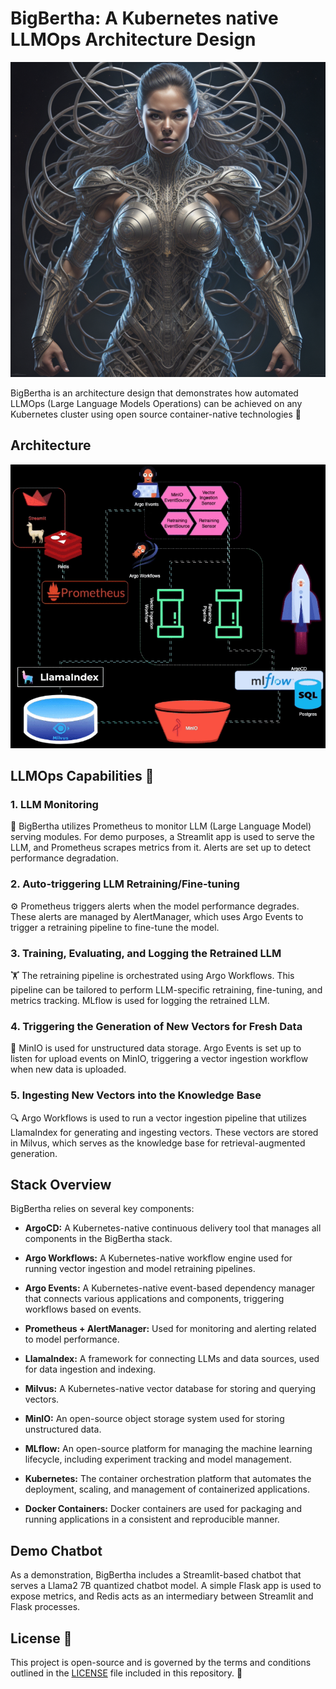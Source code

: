 # BigBertha: A Kubernetes native LLMOps Architecture Design
![BigBertha](assets/bigbertha.png)

BigBertha is an architecture design that demonstrates how automated LLMOps (Large Language Models Operations) can be achieved on any Kubernetes cluster using open source container-native technologies 🌟

## Architecture
![Architecture](assets/bb.gif)

## LLMOps Capabilities 🚀

### 1. LLM Monitoring

👀 BigBertha utilizes Prometheus to monitor LLM (Large Language Model) serving modules. For demo purposes, a Streamlit app is used to serve the LLM, and Prometheus scrapes metrics from it. Alerts are set up to detect performance degradation.

### 2. Auto-triggering LLM Retraining/Fine-tuning

⚙️ Prometheus triggers alerts when the model performance degrades. These alerts are managed by AlertManager, which uses Argo Events to trigger a retraining pipeline to fine-tune the model.

### 3. Training, Evaluating, and Logging the Retrained LLM

🏋️ The retraining pipeline is orchestrated using Argo Workflows. This pipeline can be tailored to perform LLM-specific retraining, fine-tuning, and metrics tracking. MLflow is used for logging the retrained LLM.

### 4. Triggering the Generation of New Vectors for Fresh Data

🔄 MinIO is used for unstructured data storage. Argo Events is set up to listen for upload events on MinIO, triggering a vector ingestion workflow when new data is uploaded.

### 5. Ingesting New Vectors into the Knowledge Base

🔍 Argo Workflows is used to run a vector ingestion pipeline that utilizes LlamaIndex for generating and ingesting vectors. These vectors are stored in Milvus, which serves as the knowledge base for retrieval-augmented generation.

## Stack Overview

BigBertha relies on several key components:

- **ArgoCD:** A Kubernetes-native continuous delivery tool that manages all components in the BigBertha stack.

- **Argo Workflows:** A Kubernetes-native workflow engine used for running vector ingestion and model retraining pipelines.

- **Argo Events:** A Kubernetes-native event-based dependency manager that connects various applications and components, triggering workflows based on events.

- **Prometheus + AlertManager:** Used for monitoring and alerting related to model performance.

- **LlamaIndex:** A framework for connecting LLMs and data sources, used for data ingestion and indexing.

- **Milvus:** A Kubernetes-native vector database for storing and querying vectors.

- **MinIO:** An open-source object storage system used for storing unstructured data.

- **MLflow:** An open-source platform for managing the machine learning lifecycle, including experiment tracking and model management.

- **Kubernetes:** The container orchestration platform that automates the deployment, scaling, and management of containerized applications.

- **Docker Containers:** Docker containers are used for packaging and running applications in a consistent and reproducible manner.

## Demo Chatbot

As a demonstration, BigBertha includes a Streamlit-based chatbot that serves a Llama2 7B quantized chatbot model. A simple Flask app is used to expose metrics, and Redis acts as an intermediary between Streamlit and Flask processes.


## License 📄

This project is open-source and is governed by the terms and conditions outlined in the [LICENSE](LICENSE) file included in this repository. 📜
